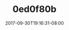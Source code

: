 ---
title: 0ed0f80b
date: 2017-09-30T19:16:31-08:00
draft: false
location: Washington
img_url: https://d17enza3bfujl8.cloudfront.net/0ed0f80b.jpg
original_fn: ""
tags:
- Washington
- portraits

---
